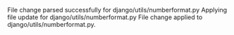 File change parsed successfully for django/utils/numberformat.py
Applying file update for django/utils/numberformat.py
File change applied to django/utils/numberformat.py.
